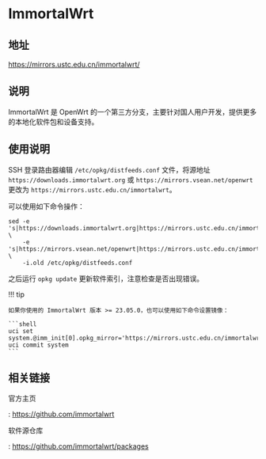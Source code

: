 # ImmortalWrt

## 地址

<https://mirrors.ustc.edu.cn/immortalwrt/>

## 说明

ImmortalWrt 是 OpenWrt 的一个第三方分支，主要针对国人用户开发，提供更多的本地化软件包和设备支持。

## 使用说明

SSH 登录路由器编辑 `/etc/opkg/distfeeds.conf` 文件，将源地址 `https://downloads.immortalwrt.org` 或 `https://mirrors.vsean.net/openwrt` 更改为 `https://mirrors.ustc.edu.cn/immortalwrt`。

可以使用如下命令操作：

```shell
sed -e 's|https://downloads.immortalwrt.org|https://mirrors.ustc.edu.cn/immortalwrt|g' \
    -e 's|https://mirrors.vsean.net/openwrt|https://mirrors.ustc.edu.cn/immortalwrt|g' \
    -i.old /etc/opkg/distfeeds.conf
```

之后运行 `opkg update` 更新软件索引，注意检查是否出现错误。

!!! tip

    如果你使用的 ImmortalWrt 版本 >= 23.05.0，也可以使用如下命令设置镜像：

    ```shell
    uci set system.@imm_init[0].opkg_mirror='https://mirrors.ustc.edu.cn/immortalwrt'
    uci commit system
    ```

## 相关链接

官方主页

:   <https://github.com/immortalwrt>

软件源仓库

:   <https://github.com/immortalwrt/packages>
